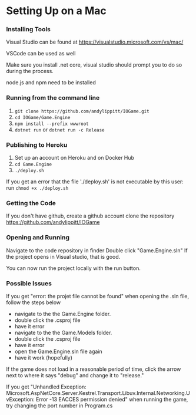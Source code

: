 # Setting Up on a Mac

### Installing Tools

Visual Studio can be found at https://visualstudio.microsoft.com/vs/mac/

VSCode can be used as well

Make sure you install .net core, visual studio should prompt you to do so during the process.

node.js and npm need to be installed

### Running from the command line

1. `git clone https://github.com/andylippitt/IOGame.git`
2. `cd IOGame/Game.Engine`
3. `npm install --prefix wwwroot`
4. `dotnet run` or `dotnet run -c Release`

### Publishing to Heroku
1. Set up an account on Heroku and on Docker Hub
2. `cd Game.Engine`
3. `./deploy.sh`

If you get an error that the file './deploy.sh' is not executable by this user: run `chmod +x ./deploy.sh`

### Getting the Code

If you don't have github, create a github account
clone the repository https://github.com/andylippitt/IOGame

### Opening and Running

Navigate to the code repository in finder
Double click "Game.Engine.sln"
If the project opens in Visual studio, that is good.

You can now run the project locally with the run button. 

### Possible Issues

If you get "error: the projet file cannot be found" when opening the .sln file, follow the steps below
 - navigate to the the Game.Engine folder.
 - double click the .csproj file
 - have it error
 - navigate to the the Game.Models folder.
 - double click the .csproj file
 - have it error
 - open the Game.Engine.sln file again
 - have it work (hopefully)

If the game does not load in a reasonable period of time, click the arrow next to where it says "debug" and change it to "release."

If you get "Unhandled Exception: Microsoft.AspNetCore.Server.Kestrel.Transport.Libuv.Internal.Networking.UvException: Error -13 EACCES permission denied" when running the game, try changing the port number in Program.cs